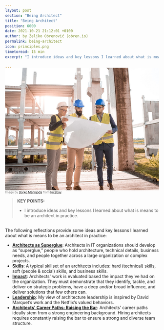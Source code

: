 ```yaml
---
layout: post
section: "Being Architect"
title: "Being Architect"
position: 6000
date: 2021-10-21 21:12:01 +0100
author: by Željko Obrenović (obren.io)
permalink: being-architect
icon: principles.png
timetoread: 15 min
excerpt: "I introduce ideas and key lessons I learned about what is means to be an architect in practice."

---
```

<img style="margin-top: -20px; width: 100%; height: 400px; object-fit: cover" 
     src="assets/images/arch/architect-3979490_1920.jpg">
<div style="font-size: 70%; margin-top: -16px; color: grey; margin-bottom: 12px">
Image by <a href="https://pixabay.com/users/borevina-9505414/?utm_source=link-attribution&amp;utm_medium=referral&amp;utm_campaign=image&amp;utm_content=3979490">Borko Manigoda</a> from <a href="https://pixabay.com//?utm_source=link-attribution&amp;utm_medium=referral&amp;utm_campaign=image&amp;utm_content=3979490">Pixabay</a>
</div>

> **KEY POINTS:**
>
> * I introduce ideas and key lessons I learned about what is means to be an architect in practice.

<br>
The following reflections provide some ideas and key lessons I learned about what is means to be an architect in practice:

* **[Architects as Superglue](superglue)**: Architects in IT organizations should develop as “superglue,” people who hold architecture, technical details, business needs, and people together across a large organization or complex projects.
* **[Skills](impact)**: A typical skillset of an architects includes: hard (technical) skills, soft (people & social) skills, and business skills.
* **[Impact](impact)**: Architects' work is evaluated based the impact they've had on the organization. They must demonstrate that they identify, tackle, and deliver on strategic problems, have a deep and/or broad influence, and deliver solutions that few others can.
* **[Leadership](behaviors)**: My view of architecture leadership is inspired by David Marquet’s work and the Netflix’s valued behaviors.
* **[Architects' Career Paths: Raising the Bar](career)**: Architects' career paths ideally stem from a strong engineering background. Hiring architects requires constantly raising the bar to ensure a strong and diverse team structure.
